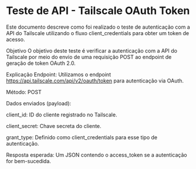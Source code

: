 <h1>Teste de API - Tailscale OAuth Token</h1>
Este documento descreve como foi realizado o teste de autenticação com a API do Tailscale utilizando o fluxo client_credentials para obter um token de acesso.

Objetivo
O objetivo deste teste é verificar a autenticação com a API do Tailscale por meio do envio de uma requisição POST ao endpoint de geração de token OAuth 2.0.


Explicação
Endpoint: Utilizamos o endpoint https://api.tailscale.com/api/v2/oauth/token para autenticação via OAuth.

Método: POST

Dados enviados (payload):

client_id: ID do cliente registrado no Tailscale.

client_secret: Chave secreta do cliente.

grant_type: Definido como client_credentials para esse tipo de autenticação.

Resposta esperada: Um JSON contendo o access_token se a autenticação for bem-sucedida.


